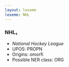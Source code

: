 ```yaml
---
layout: lexeme
lexeme: NHL
---
```


###  NHL₁

* _National Hockey League_
* UPOS:  PROPN
* Origins: omorfi 
* Possible NER class:  ORG

